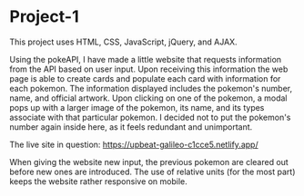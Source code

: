 # Project-1

This project uses HTML, CSS, JavaScript, jQuery, and AJAX.

Using the pokeAPI, I have made a little website that requests information from the API based on user input. 
Upon receiving this information the web page is able to create cards and populate each card with information for each pokemon. 
The information displayed includes the pokemon's number, name, and official artwork.
Upon clicking on one of the pokemon, a modal pops up with a larger image of the pokemon, its name, and its types associate with that particular pokemon. 
I decided not to put the pokemon's number again inside here, as it feels redundant and unimportant. 


The live site in question: https://upbeat-galileo-c1cce5.netlify.app/


When giving the website new input, the previous pokemon are cleared out before new ones are introduced.
The use of relative units (for the most part) keeps the website rather responsive on mobile. 
